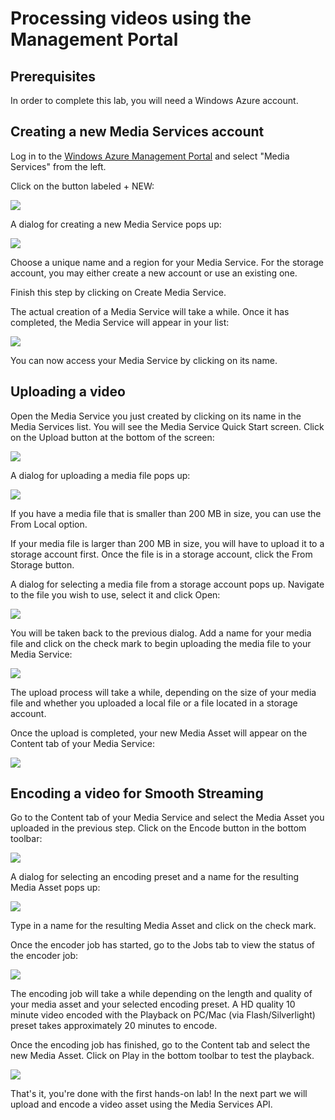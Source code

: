 # Processing videos using the Management Portal #

## Prerequisites ##

In order to complete this lab, you will need a Windows Azure account.

## Creating a new Media Services account ##

Log in to the [Windows Azure Management Portal](https://manage.windowsazure.com) and select "Media Services" from the left.

Click on the button labeled + NEW:

![](images/01-create-media-service.png)

A dialog for creating a new Media Service pops up:

![](images/02-create-media-service.png)

Choose a unique name and a region for your Media Service. For the storage account, you may either create a new account or use an existing one.

Finish this step by clicking on Create Media Service.

The actual creation of a Media Service will take a while. Once it has completed, the Media Service will appear in your list:

![](images/03-media-service-ready.png)

You can now access your Media Service by clicking on its name.

## Uploading a video ##

Open the Media Service you just created by clicking on its name in the Media Services list. You will see the Media Service Quick Start screen. Click on the Upload button at the bottom of the screen:

![](images/04-media-service-quickstart.png)

A dialog for uploading a media file pops up:

![](images/05-upload-media.png)

If you have a media file that is smaller than 200 MB in size, you can use the From Local option. 

If your media file is larger than 200 MB in size, you will have to upload it to a storage account first. Once the file is in a storage account, click the From Storage button.

A dialog for selecting a media file from a storage account pops up. Navigate to the file you wish to use, select it and click Open:

![](images/06-upload-from-storage.png)

You will be taken back to the previous dialog. Add a name for your media file and click on the check mark to begin uploading the media file to your Media Service:

![](images/07-accept-upload.png)

The upload process will take a while, depending on the size of your media file and whether you uploaded a local file or a file located in a storage account.

Once the upload is completed, your new Media Asset will appear on the Content tab of your Media Service:

![](images/08-content-after-upload.png)

## Encoding a video for Smooth Streaming ##

Go to the Content tab of your Media Service and select the Media Asset you uploaded in the previous step. Click on the Encode button in the bottom toolbar:

![](images/09-encode.png)

A dialog for selecting an encoding preset and a name for the resulting Media Asset pops up:

![](images/10-start-encode.png)

Type in a name for the resulting Media Asset and click on the check mark.

Once the encoder job has started, go to the Jobs tab to view the status of the encoder job:

![](images/11-encoding-started.png)

The encoding job will take a while depending on the length and quality of your media asset and your selected encoding preset. A HD quality 10 minute video encoded with the Playback on PC/Mac (via Flash/Silverlight) preset takes approximately 20 minutes to encode.

Once the encoding job has finished, go to the Content tab and select the new Media Asset. Click on Play in the bottom toolbar to test the playback.

![](images/12-playback.png)

That's it, you're done with the first hands-on lab! In the next part we will upload and encode a video asset using the Media Services API.